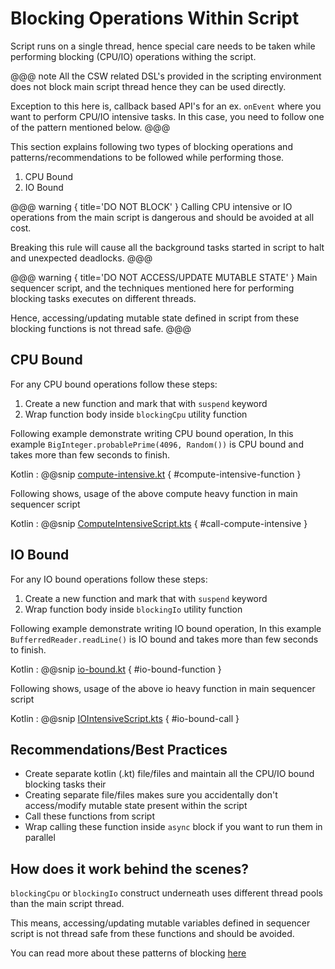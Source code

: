 # Blocking Operations Within Script

Script runs on a single thread, hence special care needs to be taken while performing blocking (CPU/IO) operations withing the script.

@@@ note
All the CSW related DSL's provided in the scripting environment does not block main script thread hence they can be used directly.

Exception to this here is, callback based API's for an ex. `onEvent` where you want to perform CPU/IO intensive tasks.
In this case, you need to follow one of the pattern mentioned below.
@@@

This section explains following two types of blocking operations and patterns/recommendations to be followed while performing those.

1. CPU Bound
1. IO Bound

@@@ warning { title='DO NOT BLOCK' }
Calling CPU intensive or IO operations from the main script is dangerous and should be avoided at all cost.

Breaking this rule will cause all the background tasks started in script to halt and unexpected deadlocks.
@@@

@@@ warning { title='DO NOT ACCESS/UPDATE MUTABLE STATE' }
Main sequencer script, and the techniques mentioned here for performing blocking tasks executes on different threads.

Hence, accessing/updating mutable state defined in script from these blocking functions is not thread safe.
@@@

## CPU Bound

For any CPU bound operations follow these steps:

1. Create a new function and mark that with `suspend` keyword
2. Wrap function body inside `blockingCpu` utility function

Following example demonstrate writing CPU bound operation, 
In this example `BigInteger.probablePrime(4096, Random())` is CPU bound and takes more than few seconds to finish. 

Kotlin
:   @@snip [compute-intensive.kt](../../../../../../examples/src/main/kotlin/esw/ocs/scripts/examples/paradox/blocking/blocking.kt) { #compute-intensive-function }

Following shows, usage of the above compute heavy function in main sequencer script

Kotlin
:   @@snip [ComputeIntensiveScript.kts](../../../../../../examples/src/main/kotlin/esw/ocs/scripts/examples/paradox/blocking/ComputeIntensiveScript.kts) { #call-compute-intensive }

## IO Bound

For any IO bound operations follow these steps:

1. Create a new function and mark that with `suspend` keyword
2. Wrap function body inside `blockingIo` utility function

Following example demonstrate writing IO bound operation,
In this example `BufferredReader.readLine()` is IO bound and takes more than few seconds to finish.

Kotlin
:   @@snip [io-bound.kt](../../../../../../examples/src/main/kotlin/esw/ocs/scripts/examples/paradox/blocking/blocking.kt) { #io-bound-function }

Following shows, usage of the above io heavy function in main sequencer script

Kotlin
:   @@snip [IOIntensiveScript.kts](../../../../../../examples/src/main/kotlin/esw/ocs/scripts/examples/paradox/blocking/IOBoundScript.kts) { #io-bound-call }

## Recommendations/Best Practices

- Create separate kotlin (.kt) file/files and maintain all the CPU/IO bound blocking tasks their
- Creating separate file/files makes sure you accidentally don't access/modify mutable state present within the script 
- Call these functions from script
- Wrap calling these function inside `async` block if you want to run them in parallel

## How does it work behind the scenes?

`blockingCpu` or `blockingIo` construct underneath uses different thread pools than the main script thread.

This means, accessing/updating mutable variables defined in sequencer script is not thread safe from these functions and should be avoided.

You can read more about these patterns of blocking [here](https://medium.com/@elizarov/blocking-threads-suspending-coroutines-d33e11bf4761)
